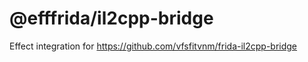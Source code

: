 # @efffrida/il2cpp-bridge

Effect integration for <https://github.com/vfsfitvnm/frida-il2cpp-bridge>
